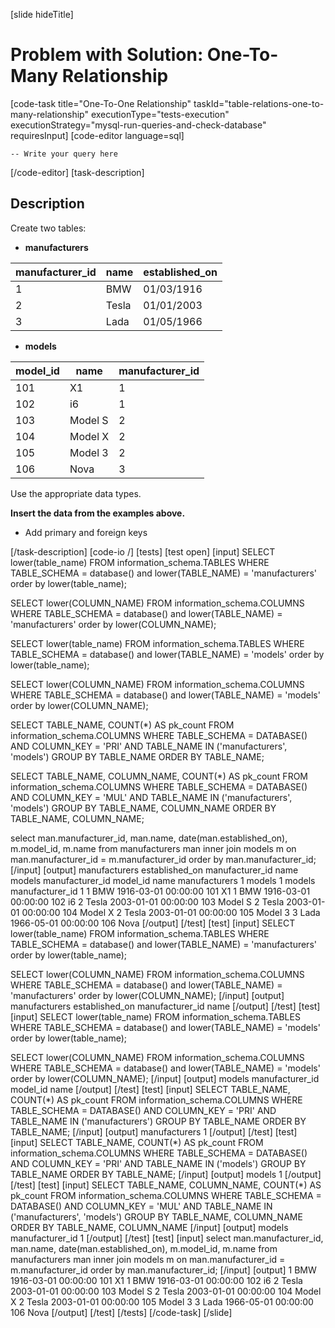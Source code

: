 
[slide hideTitle]
# Problem with Solution: One-To-Many Relationship
[code-task title="One-To-One Relationship" taskId="table-relations-one-to-many-relationship" executionType="tests-execution" executionStrategy="mysql-run-queries-and-check-database" requiresInput]
[code-editor language=sql]

```
-- Write your query here
```
[/code-editor]
[task-description]
## Description
Create two tables: 

- **manufacturers** 

| **manufacturer_id** | **name** | **established_on** | 
| --- | --- | --- | 
| 1   | BMW  | 01/03/1916 | 
| 2 | Tesla | 01/01/2003 | 
| 3 | Lada | 01/05/1966 | 

- **models**

| **model_id** | **name** | **manufacturer_id**|
| --- | --- | --- |
| 101 | X1 |1 |
| 102 | i6 | 1|
| 103 | Model S |2 |
| 104 | Model X | 2|
| 105 | Model 3 |2 |
| 106 | Nova |3 |

Use the appropriate data types.

**Insert the data from the examples above.**
- Add primary and foreign keys



[/task-description]
[code-io /]
[tests]
[test open]
[input]
SELECT lower(table_name)
FROM information_schema.TABLES
WHERE TABLE_SCHEMA = database()
  and lower(TABLE_NAME) = 'manufacturers'
order by lower(table_name);

SELECT lower(COLUMN_NAME)
FROM information_schema.COLUMNS
WHERE TABLE_SCHEMA = database()
  and lower(TABLE_NAME) = 'manufacturers'
order by lower(COLUMN_NAME);

SELECT lower(table_name)
FROM information_schema.TABLES
WHERE TABLE_SCHEMA = database()
  and lower(TABLE_NAME) = 'models'
order by lower(table_name);


SELECT lower(COLUMN_NAME)
FROM information_schema.COLUMNS
WHERE TABLE_SCHEMA = database()
  and lower(TABLE_NAME) = 'models'
order by lower(COLUMN_NAME);


SELECT TABLE_NAME, COUNT(\*) AS pk_count
FROM information_schema.COLUMNS
WHERE TABLE_SCHEMA = DATABASE()
  AND COLUMN_KEY = 'PRI'
  AND TABLE_NAME IN ('manufacturers', 'models')
GROUP BY TABLE_NAME
ORDER BY TABLE_NAME;


SELECT TABLE_NAME, COLUMN_NAME, COUNT(\*) AS pk_count
FROM information_schema.COLUMNS
WHERE TABLE_SCHEMA = DATABASE()
  AND COLUMN_KEY = 'MUL'
  AND TABLE_NAME IN ('manufacturers', 'models')
GROUP BY TABLE_NAME, COLUMN_NAME
ORDER BY TABLE_NAME, COLUMN_NAME;

select man.manufacturer_id, man.name, date(man.established_on), m.model_id, m.name
from manufacturers man
         inner join models m on man.manufacturer_id = m.manufacturer_id
order by man.manufacturer_id;
[/input]
[output]
manufacturers
established_on
manufacturer_id
name
models
manufacturer_id
model_id
name
manufacturers
1
models
1
models
manufacturer_id
1
1
BMW
1916-03-01 00:00:00
101
X1
1
BMW
1916-03-01 00:00:00
102
i6
2
Tesla
2003-01-01 00:00:00
103
Model S
2
Tesla
2003-01-01 00:00:00
104
Model X
2
Tesla
2003-01-01 00:00:00
105
Model 3
3
Lada
1966-05-01 00:00:00
106
Nova
[/output]
[/test]
[test]
[input]
SELECT lower(table_name)
FROM information_schema.TABLES
WHERE TABLE_SCHEMA = database()
  and lower(TABLE_NAME) = 'manufacturers'
order by lower(table_name);

SELECT lower(COLUMN_NAME)
FROM information_schema.COLUMNS
WHERE TABLE_SCHEMA = database()
  and lower(TABLE_NAME) = 'manufacturers'
order by lower(COLUMN_NAME);
[/input]
[output]
manufacturers
established_on
manufacturer_id
name
[/output]
[/test]
[test]
[input]
SELECT lower(table_name)
FROM information_schema.TABLES
WHERE TABLE_SCHEMA = database()
  and lower(TABLE_NAME) = 'models'
order by lower(table_name);


SELECT lower(COLUMN_NAME)
FROM information_schema.COLUMNS
WHERE TABLE_SCHEMA = database()
  and lower(TABLE_NAME) = 'models'
order by lower(COLUMN_NAME);
[/input]
[output]
models
manufacturer_id
model_id
name
[/output]
[/test]
[test]
[input]
SELECT TABLE_NAME, COUNT(\*) AS pk_count
  FROM information_schema.COLUMNS
 WHERE TABLE_SCHEMA = DATABASE()
   AND COLUMN_KEY = 'PRI'
   AND TABLE_NAME IN ('manufacturers')
 GROUP BY TABLE_NAME
 ORDER BY TABLE_NAME;
[/input]
[output]
manufacturers
1
[/output]
[/test]
[test]
[input]
SELECT TABLE_NAME, COUNT(\*) AS pk_count
  FROM information_schema.COLUMNS
 WHERE TABLE_SCHEMA = DATABASE()
   AND COLUMN_KEY = 'PRI'
   AND TABLE_NAME IN ('models')
 GROUP BY TABLE_NAME
 ORDER BY TABLE_NAME;
[/input]
[output]
models
1
[/output]
[/test]
[test]
[input]
SELECT TABLE_NAME, COLUMN_NAME,  COUNT(\*) AS pk_count
  FROM information_schema.COLUMNS
 WHERE TABLE_SCHEMA = DATABASE()
   AND COLUMN_KEY = 'MUL'
   AND TABLE_NAME IN ('manufacturers', 'models')
 GROUP BY TABLE_NAME, COLUMN_NAME
 ORDER BY TABLE_NAME, COLUMN_NAME
[/input]
[output]
models
manufacturer_id
1
[/output]
[/test]
[test]
[input]
select man.manufacturer_id, man.name, date(man.established_on), m.model_id, m.name from 
manufacturers man inner join models m on man.manufacturer_id = m.manufacturer_id
order by man.manufacturer_id;
[/input]
[output]
1
BMW
1916-03-01 00:00:00
101
X1
1
BMW
1916-03-01 00:00:00
102
i6
2
Tesla
2003-01-01 00:00:00
103
Model S
2
Tesla
2003-01-01 00:00:00
104
Model X
2
Tesla
2003-01-01 00:00:00
105
Model 3
3
Lada
1966-05-01 00:00:00
106
Nova
[/output]
[/test]
[/tests]
[/code-task]
[/slide]